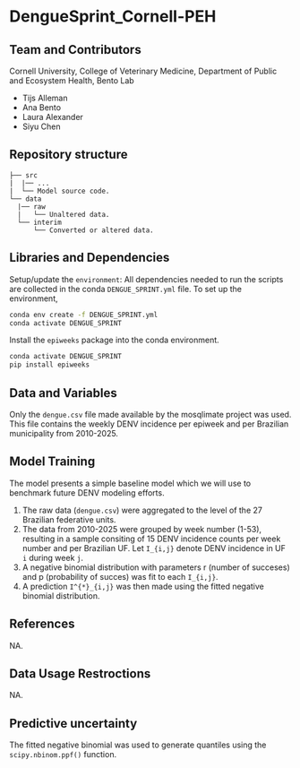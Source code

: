 # DengueSprint_Cornell-PEH

## Team and Contributors

Cornell University, College of Veterinary Medicine, Department of Public and Ecosystem Health, Bento Lab

- Tijs Alleman
- Ana Bento
- Laura Alexander
- Siyu Chen

## Repository structure

```
├── src
|  |── ...
|  └── Model source code.
└── data
  |── raw
  |   └── Unaltered data.
  └── interim 
      └── Converted or altered data.
```

## Libraries and Dependencies

Setup/update the `environment`: All dependencies needed to run the scripts are collected in the conda `DENGUE_SPRINT.yml` file. To set up the environment,

  ```bash
  conda env create -f DENGUE_SPRINT.yml
  conda activate DENGUE_SPRINT
  ```

Install the `epiweeks` package into the conda environment.

  ```bash
  conda activate DENGUE_SPRINT
  pip install epiweeks
  ```

## Data and Variables

Only the `dengue.csv` file made available by the mosqlimate project was used. This file contains the weekly DENV incidence per epiweek and per Brazilian municipality from 2010-2025.

## Model Training

The model presents a simple baseline model which we will use to benchmark future DENV modeling efforts.

1. The raw data (`dengue.csv`) were aggregated to the level of the 27 Brazilian federative units.
2. The data from 2010-2025 were grouped by week number (1-53), resulting in a sample consiting of 15 DENV incidence counts per week number and per Brazilian UF. Let `I_{i,j}` denote DENV incidence in UF `i` during week `j`.
3. A negative binomial distribution with parameters r (number of succeses) and p (probability of succes) was fit to each `I_{i,j}`.
4. A prediction `I^{*}_{i,j}` was then made using the fitted negative binomial distribution.

## References

NA.

## Data Usage Restroctions

NA.

## Predictive uncertainty

The fitted negative binomial was used to generate quantiles using the `scipy.nbinom.ppf()` function.